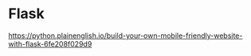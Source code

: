 # Flask
https://python.plainenglish.io/build-your-own-mobile-friendly-website-with-flask-6fe208f029d9

